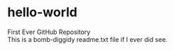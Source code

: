 # hello-world
First Ever GitHub Repository  
This is a bomb-diggidy readme.txt file if I ever did see.
